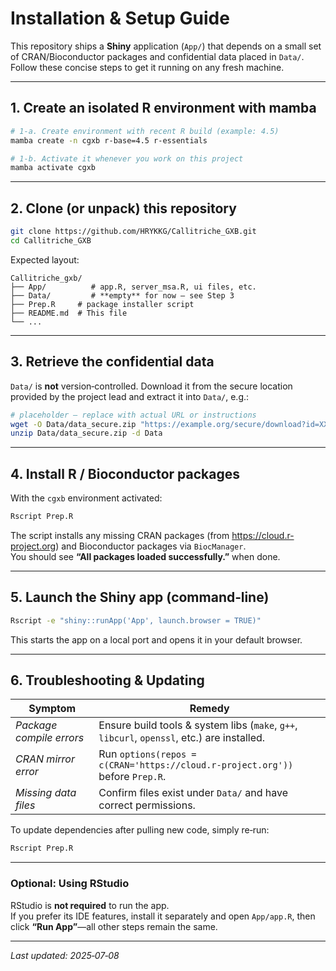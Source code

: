 # Installation & Setup Guide

This repository ships a **Shiny** application (`App/`) that depends on a small
set of CRAN/Bioconductor packages and confidential data placed in `Data/`.  
Follow these concise steps to get it running on any fresh machine.

---

## 1. Create an isolated R environment with mamba

```bash
# 1‑a. Create environment with recent R build (example: 4.5)
mamba create -n cgxb r-base=4.5 r-essentials

# 1‑b. Activate it whenever you work on this project
mamba activate cgxb
```

---

## 2. Clone (or unpack) this repository

```bash
git clone https://github.com/HRYKKG/Callitriche_GXB.git
cd Callitriche_GXB
```

Expected layout:

```
Callitriche_gxb/
├── App/          # app.R, server_msa.R, ui files, etc.
├── Data/         # **empty** for now – see Step 3
├── Prep.R     # package installer script
├── README.md  # This file
└── ...
```

---

## 3. Retrieve the confidential data

`Data/` is **not** version‑controlled. Download it from the secure location
provided by the project lead and extract it into `Data/`, e.g.:

```bash
# placeholder – replace with actual URL or instructions
wget -O Data/data_secure.zip "https://example.org/secure/download?id=XXXXX"
unzip Data/data_secure.zip -d Data
```

---

## 4. Install R / Bioconductor packages

With the `cgxb` environment activated:

```bash
Rscript Prep.R
```

The script installs any missing CRAN packages (from <https://cloud.r-project.org>)
and Bioconductor packages via `BiocManager`.  
You should see **“All packages loaded successfully.”** when done.

---

## 5. Launch the Shiny app (command‑line)

```bash
Rscript -e "shiny::runApp('App', launch.browser = TRUE)"
```

This starts the app on a local port and opens it in your default browser.

---

## 6. Troubleshooting & Updating

| Symptom | Remedy |
|---------|--------|
| *Package compile errors* | Ensure build tools & system libs (`make`, `g++`, `libcurl`, `openssl`, etc.) are installed. |
| *CRAN mirror error* | Run `options(repos = c(CRAN='https://cloud.r-project.org'))` before `Prep.R`. |
| *Missing data files* | Confirm files exist under `Data/` and have correct permissions. |

To update dependencies after pulling new code, simply re‑run:

```bash
Rscript Prep.R
```

---

### Optional: Using RStudio

RStudio is **not required** to run the app.  
If you prefer its IDE features, install it separately and open `App/app.R`, then
click **“Run App”**—all other steps remain the same.

---

*Last updated: 2025‑07‑08*
